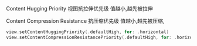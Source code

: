 Content Hugging Priority 视图抗拉伸优先级
值越小,越先被拉伸

Content Compression Resistance 抗压缩优先级
值越小,越先被压缩,

```swift
view.setContentHuggingPriority(.defaultHigh, for: .horizontal)
view.setContentCompressionResistancePriority(.defaultHigh, for: .horizontal)
```